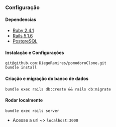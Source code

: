### Configuração

#### Dependencias
* [Ruby 2.4.1](http://ruby-doc.org)
* [Rails 5.1.6](http://rubyonrails.org)
* [PostgreSQL](https://www.postgresql.org)

#### Instalação e Configurações

```
git@github.com:DiegoRamires/pomodoroClone.git
bundle install
```

#### Criação e migração do banco de dados

`bundle exec rails db:create && rails db:migrate`

#### Rodar localmente

```
bundle exec rails server
```
- Acesse a url ~> `localhost:3000`